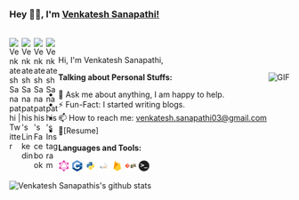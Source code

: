 ### Hey 👋🏽, I'm [Venkatesh Sanapathi!](https://www.therightbrain.ml)

<br/>


<a href="https://twitter.com/venky_011">
<img align="left" alt="Venkatesh Sanapathi | Twitter" width="22px" src="https://cdn.jsdelivr.net/npm/simple-icons@v3/icons/twitter.svg" />
</a>
<a href="https://www.linkedin.com/in/venkateshsanapathi/">
<img align="left" alt="Venkatesh Sanapathis's Linkedin" width="22px" src="https://cdn.jsdelivr.net/npm/simple-icons@v3/icons/linkedin.svg" />
</a>
<a href="https://www.facebook.com/venkateshsanapathi03/">
<img align="left" alt="Venkatesh Sanapathis's Facebook" width="22px" src="https://cdn.jsdelivr.net/npm/simple-icons@v3/icons/facebook.svg" />
</a>
<a href="https://www.instagram.com/venky_011/">
<img align="left" alt="Venkatesh Sanapathis's Instagram" width="22px" src="https://cdn.jsdelivr.net/npm/simple-icons@v3/icons/instagram.svg" />
</a>


<br />

Hi, I'm Venkatesh Sanapathi,

<img align="right" alt="GIF" src="https://media.giphy.com/media/836HiJc7pgzy8iNXCn/giphy.gif" />

**Talking about Personal Stuffs:**

- 💬 Ask me about anything, I am happy to help.
- ⚡️ Fun-Fact: I started writing blogs.
- 📫 How to reach me: venkatesh.sanapathi03@gmail.com
- 📝[Resume]

**Languages and Tools:**

<code><img height="20" src="https://raw.githubusercontent.com/github/explore/5c058a388828bb5fde0bcafd4bc867b5bb3f26f3/topics/graphql/graphql.png"></code>
<code><img height="20" src="https://raw.githubusercontent.com/github/explore/80688e429a7d4ef2fca1e82350fe8e3517d3494d/topics/cpp/cpp.png"></code>
<code><img height="20" src="https://raw.githubusercontent.com/github/explore/80688e429a7d4ef2fca1e82350fe8e3517d3494d/topics/python/python.png"></code>
<code><img height="20" src="https://raw.githubusercontent.com/github/explore/80688e429a7d4ef2fca1e82350fe8e3517d3494d/topics/mysql/mysql.png"></code>
<code><img height="20" src="https://raw.githubusercontent.com/github/explore/80688e429a7d4ef2fca1e82350fe8e3517d3494d/topics/firebase/firebase.png"></code>
<code><img height="20" src="https://raw.githubusercontent.com/github/explore/80688e429a7d4ef2fca1e82350fe8e3517d3494d/topics/git/git.png"></code>
<code><img height="20" src="https://raw.githubusercontent.com/github/explore/80688e429a7d4ef2fca1e82350fe8e3517d3494d/topics/terminal/terminal.png"></code>

![Venkatesh Sanapathis's github stats](https://github-readme-stats.vercel.app/api?username=sanket9006&show_icons=true&hide_border=true)

